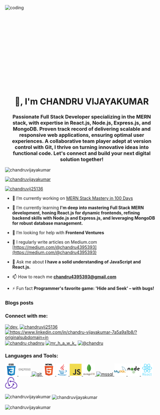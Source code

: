 <img align='right' alt='coding' width='950' height='300'  src='https://4kwallpapers.com/images/walls/thumbs_3t/13629.png'>
<h1 align="center">👋, I'm CHANDRU VIJAYAKUMAR</h1>
<h3 align="center">Passionate Full Stack Developer specializing in the MERN stack, with expertise in React.js, Node.js, Express.js, and MongoDB. Proven track record of delivering scalable and responsive web applications, ensuring optimal user experiences. A collaborative team player adept at version control with Git, I thrive on turning innovative ideas into functional code. Let's connect and build your next digital solution together!</h3>

<p align="left"> <img src="https://komarev.com/ghpvc/?username=chandruvijayakumar&label=Profile%20views&color=0e75b6&style=flat" alt="chandruvijayakumar" /> </p>

<p align="left"> <a href="https://github.com/ryo-ma/github-profile-trophy"><img src="https://github-profile-trophy.vercel.app/?username=chandruvijayakumar" alt="chandruvijayakumar" /></a> </p>

<p align="left"> <a href="https://twitter.com/chandruvij25136" target="blank"><img src="https://img.shields.io/twitter/follow/chandruvij25136?logo=twitter&style=for-the-badge" alt="chandruvij25136" /></a> </p>

- 🔭 I’m currently working on [MERN Stack Mastery in 100 Days](https://app.netlify.com/teams/chandruvijayakumar/sites)

- 🌱 I’m currently learning **I'm deep into mastering Full Stack MERN development, honing React.js for dynamic frontends, refining backend skills with Node.js and Express.js, and leveraging MongoDB for robust database management.**

- 🤝 I’m looking for help with **Frontend Ventures**

- 📝 I regularly write articles on Medium.com [https://medium.com/@chandru4395393](https://medium.com/@chandru4395393)

- 💬 Ask me about **I have a solid understanding of JavaScript and React.js.**

- 📫 How to reach me **chandru4395393@gmail.com**

- ⚡ Fun fact **Programmer's favorite game: 'Hide and Seek' – with bugs!**

### Blogs posts
<!-- BLOG-POST-LIST:START -->
<!-- BLOG-POST-LIST:END -->

<h3 align="left">Connect with me:</h3>
<p align="left">
<a href="https://dev.to/dev." target="blank"><img align="center" src="https://raw.githubusercontent.com/rahuldkjain/github-profile-readme-generator/master/src/images/icons/Social/devto.svg" alt="dev." height="30" width="40" /></a>
<a href="https://twitter.com/chandruvij25136" target="blank"><img align="center" src="https://raw.githubusercontent.com/rahuldkjain/github-profile-readme-generator/master/src/images/icons/Social/twitter.svg" alt="chandruvij25136" height="30" width="40" /></a>
<a href="https://linkedin.com/in/https://www.linkedin.com/in/chandru-vijayakumar-7a5a9a1b8/?originalsubdomain=in" target="blank"><img align="center" src="https://raw.githubusercontent.com/rahuldkjain/github-profile-readme-generator/master/src/images/icons/Social/linked-in-alt.svg" alt="https://www.linkedin.com/in/chandru-vijayakumar-7a5a9a1b8/?originalsubdomain=in" height="30" width="40" /></a>
<a href="https://fb.com/chandru chadnru" target="blank"><img align="center" src="https://raw.githubusercontent.com/rahuldkjain/github-profile-readme-generator/master/src/images/icons/Social/facebook.svg" alt="chandru chadnru" height="30" width="40" /></a>
<a href="https://instagram.com/mr_h_a_w_k_" target="blank"><img align="center" src="https://raw.githubusercontent.com/rahuldkjain/github-profile-readme-generator/master/src/images/icons/Social/instagram.svg" alt="mr_h_a_w_k_" height="30" width="40" /></a>
<a href="https://medium.com/@chandru" target="blank"><img align="center" src="https://raw.githubusercontent.com/rahuldkjain/github-profile-readme-generator/master/src/images/icons/Social/medium.svg" alt="@chandru" height="30" width="40" /></a>
</p>

<h3 align="left">Languages and Tools:</h3>
<p align="left"> <a href="https://www.w3schools.com/css/" target="_blank" rel="noreferrer"> <img src="https://raw.githubusercontent.com/devicons/devicon/master/icons/css3/css3-original-wordmark.svg" alt="css3" width="40" height="40"/> </a> <a href="https://expressjs.com" target="_blank" rel="noreferrer"> <img src="https://raw.githubusercontent.com/devicons/devicon/master/icons/express/express-original-wordmark.svg" alt="express" width="40" height="40"/> </a> <a href="https://git-scm.com/" target="_blank" rel="noreferrer"> <img src="https://www.vectorlogo.zone/logos/git-scm/git-scm-icon.svg" alt="git" width="40" height="40"/> </a> <a href="https://www.w3.org/html/" target="_blank" rel="noreferrer"> <img src="https://raw.githubusercontent.com/devicons/devicon/master/icons/html5/html5-original-wordmark.svg" alt="html5" width="40" height="40"/> </a> <a href="https://www.java.com" target="_blank" rel="noreferrer"> <img src="https://raw.githubusercontent.com/devicons/devicon/master/icons/java/java-original.svg" alt="java" width="40" height="40"/> </a> <a href="https://developer.mozilla.org/en-US/docs/Web/JavaScript" target="_blank" rel="noreferrer"> <img src="https://raw.githubusercontent.com/devicons/devicon/master/icons/javascript/javascript-original.svg" alt="javascript" width="40" height="40"/> </a> <a href="https://www.mongodb.com/" target="_blank" rel="noreferrer"> <img src="https://raw.githubusercontent.com/devicons/devicon/master/icons/mongodb/mongodb-original-wordmark.svg" alt="mongodb" width="40" height="40"/> </a> <a href="https://www.microsoft.com/en-us/sql-server" target="_blank" rel="noreferrer"> <img src="https://www.svgrepo.com/show/303229/microsoft-sql-server-logo.svg" alt="mssql" width="40" height="40"/> </a> <a href="https://www.mysql.com/" target="_blank" rel="noreferrer"> <img src="https://raw.githubusercontent.com/devicons/devicon/master/icons/mysql/mysql-original-wordmark.svg" alt="mysql" width="40" height="40"/> </a> <a href="https://nodejs.org" target="_blank" rel="noreferrer"> <img src="https://raw.githubusercontent.com/devicons/devicon/master/icons/nodejs/nodejs-original-wordmark.svg" alt="nodejs" width="40" height="40"/> </a> <a href="https://reactjs.org/" target="_blank" rel="noreferrer"> <img src="https://raw.githubusercontent.com/devicons/devicon/master/icons/react/react-original-wordmark.svg" alt="react" width="40" height="40"/> </a> <a href="https://redux.js.org" target="_blank" rel="noreferrer"> <img src="https://raw.githubusercontent.com/devicons/devicon/master/icons/redux/redux-original.svg" alt="redux" width="40" height="40"/> </a> </p>

<p><img align="left" src="https://github-readme-stats.vercel.app/api/top-langs?username=chandruvijayakumar&show_icons=true&locale=en&layout=compact" alt="chandruvijayakumar" /></p>

<p>&nbsp;<img align="center" src="https://github-readme-stats.vercel.app/api?username=chandruvijayakumar&show_icons=true&locale=en" alt="chandruvijayakumar" /></p>

<p><img align="center" src="https://github-readme-streak-stats.herokuapp.com/?user=chandruvijayakumar&" alt="chandruvijayakumar" /></p>


